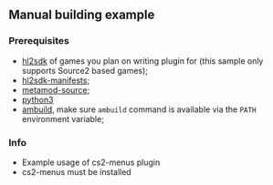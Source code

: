 ## Manual building example

### Prerequisites
 * [hl2sdk](https://github.com/alliedmodders/hl2sdk) of games you plan on writing plugin for (this sample only supports Source2 based games);
 * [hl2sdk-manifests](https://github.com/alliedmodders/hl2sdk-manifests);
 * [metamod-source](https://github.com/alliedmodders/metamod-source);
 * [python3](https://www.python.org/)
 * [ambuild](https://github.com/alliedmodders/ambuild), make sure ``ambuild`` command is available via the ``PATH`` environment variable;

 ### Info
 * Example usage of cs2-menus plugin
 * cs2-menus must be installed
